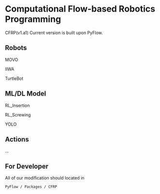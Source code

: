 # Computational Flow-based Robotics Programming

CFRP(v1.a1) Current version is built upon PyFlow.

## Robots

MOVO

IIWA

TurtleBot

## ML/DL Model

RL_Insertion

RL_Screwing

YOLO

## Actions

...

## For Developer

All of our modification should located in 

```angular2html
PyFlow / Packages / CFRP
```

